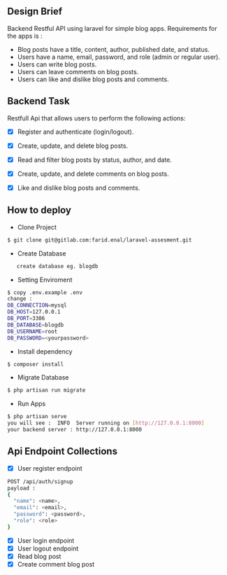 ## Design Brief 
Backend Restful API using laravel for simple blog apps. Requirements for the apps is : 
- Blog posts have a title, content, author, published date, and status.
- Users have a name, email, password, and role (admin or regular user).
- Users can write blog posts.
- Users can leave comments on blog posts.
- Users can like and dislike blog posts and comments.

## Backend Task

Restfull Api that allows users to perform the following
actions:
- [x] Register and authenticate (login/logout).
- [x] Create, update, and delete blog posts.
- [x] Read and filter blog posts by status, author, and date.
- [x] Create, update, and delete comments on blog posts.
- [x] Like and dislike blog posts and comments.


## How to deploy

- Clone Project
```bash
$ git clone git@gitlab.com:farid.enal/laravel-assesment.git
```
- Create Database
```bash
   create database eg. blogdb
```
- Setting Enviroment
```bash
$ copy .env.example .env
change : 
DB_CONNECTION=mysql
DB_HOST=127.0.0.1
DB_PORT=3306
DB_DATABASE=blogdb
DB_USERNAME=root
DB_PASSWORD=<yourpassword>

```
- Install dependency
```bash
$ composer install
```
- Migrate Database
```bash
$ php artisan run migrate
```
- Run Apps
```bash
$ php artisan serve
you will see :  INFO  Server running on [http://127.0.0.1:8000]
your backend server : http://127.0.0.1:8000
```

## Api Endpoint Collections
- [x] User register endpoint 
```bash
POST /api/auth/signup
payload : 
{
  "name": <name>,
  "email": <email>,
  "password": <password>,
  "role": <role>
}
```
- [x] User login endpoint
- [x] User logout endpoint
- [x] Read blog post
- [x] Create comment blog post
